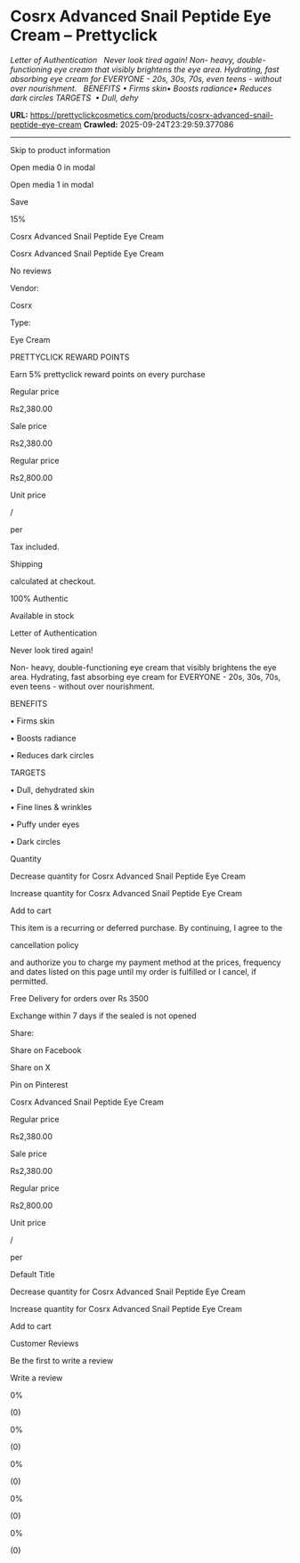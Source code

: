 # Cosrx Advanced Snail Peptide Eye Cream – Prettyclick

*Letter of Authentication   Never look tired again! Non- heavy, double-functioning eye cream that visibly brightens the eye area. Hydrating, fast absorbing eye cream for EVERYONE - 20s, 30s, 70s, even teens - without over nourishment.   BENEFITS • Firms skin• Boosts radiance• Reduces dark circles TARGETS  • Dull, dehy*

**URL:** https://prettyclickcosmetics.com/products/cosrx-advanced-snail-peptide-eye-cream
**Crawled:** 2025-09-24T23:29:59.377086

---

Skip to product information

Open media 0 in modal

Open media 1 in modal

Save

15%

Cosrx Advanced Snail Peptide Eye Cream

Cosrx Advanced Snail Peptide Eye Cream

No reviews

Vendor:

Cosrx

Type:

Eye Cream

PRETTYCLICK REWARD POINTS

Earn 5% prettyclick reward points on every purchase

Regular price

Rs2,380.00

Sale price

Rs2,380.00

Regular price

Rs2,800.00

Unit price

/

per

Tax included.

Shipping

calculated at checkout.

100% Authentic

Available in stock

Letter of Authentication

Never look tired again!

Non- heavy, double-functioning eye cream that visibly brightens the eye area. Hydrating, fast absorbing eye cream for EVERYONE - 20s, 30s, 70s, even teens - without over nourishment.

BENEFITS

• Firms skin

• Boosts radiance

• Reduces dark circles

TARGETS

• Dull, dehydrated skin

• Fine lines & wrinkles

• Puffy under eyes

• Dark circles

Quantity

Decrease quantity for Cosrx Advanced Snail Peptide Eye Cream

Increase quantity for Cosrx Advanced Snail Peptide Eye Cream

Add to cart

This item is a recurring or deferred purchase. By continuing, I agree to the

cancellation policy

and authorize you to charge my payment method at the prices, frequency and dates listed on this page until my order is fulfilled or I cancel, if permitted.

Free Delivery for orders over Rs 3500

Exchange within 7 days if the sealed is not opened

Share:

Share on Facebook

Share on X

Pin on Pinterest

Cosrx Advanced Snail Peptide Eye Cream

Regular price

Rs2,380.00

Sale price

Rs2,380.00

Regular price

Rs2,800.00

Unit price

/

per

Default Title

Decrease quantity for Cosrx Advanced Snail Peptide Eye Cream

Increase quantity for Cosrx Advanced Snail Peptide Eye Cream

Add to cart

Customer Reviews

Be the first to write a review

Write a review

0%

(0)

0%

(0)

0%

(0)

0%

(0)

0%

(0)